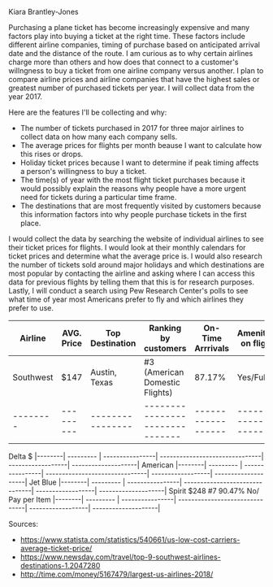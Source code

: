 Kiara Brantley-Jones

Purchasing a plane ticket has become increasingly expensive and many factors play into buying a ticket at the right time. These factors include different airline companies, timing of purchase based on anticipated arrival date and the distance of the route. I am curious as to why certain airlines charge more than others and how does that connect to a customer's willngness to buy a ticket from one airline company versus another. I plan to compare airline prices and airline companies that have the highest sales or greatest number of purchased tickets per year. I will collect data from the year 2017. 

Here are the features I'll be collecting and why: 
* The number of tickets purchased in 2017 for three major airlines to collect data on how many each company sells. 
* The average prices for flights per month beause I want to calculate how this rises or drops.
* Holiday ticket prices because I want to determine if peak timing affects a person's willingness to buy a ticket.
* The time(s) of year with the most flight ticket purchases because it would possibly explain the reasons why people have a more urgent need for tickets during a particular time frame.
* The destinations that are most frequently visited by customers because this information factors into why people 
purchase tickets in the first place.

I would collect the data by searching the website of individual airlines to see their ticket prices for flights. I would look at their monthly calendars for ticket prices and determine what the average price is. I would also research the number of tickets sold around major holidays and which destinations are most popular by contacting the airline and asking where I can access this data for previous flights by telling them that this is for research purposes. Lastly, I will conduct a search using Pew Research Center's polls to see what time of year most Americans prefer to fly and which airlines they prefer to use.

Airline  | AVG. Price| Top Destination | Ranking by customers           | On-Time Arrrivals | Amenities on flight |    
|--------| --------- | ----------------| -------------------------------| ------------------| --------------------|
Southwest| $147      | Austin, Texas   |  #3 (American Domestic Flights)| 87.17%            |        Yes/Full     |
|--------| --------- | ----------------| -------------------------------| ------------------| --------------------|
Delta      $
|--------| --------- | ----------------| -------------------------------| ------------------| --------------------|
American
|--------| --------- | ----------------| -------------------------------| ------------------| --------------------|
Jet Blue
|--------| --------- | ----------------| -------------------------------| ------------------| --------------------|
Spirit     $248                           #7                              90.47%               No/ Pay per Item
|--------| --------- | ----------------| -------------------------------| ------------------| --------------------|
 
Sources:
* https://www.statista.com/statistics/540661/us-low-cost-carriers-average-ticket-price/
* https://www.newsday.com/travel/top-9-southwest-airlines-destinations-1.2047280
* http://time.com/money/5167479/largest-us-airlines-2018/
